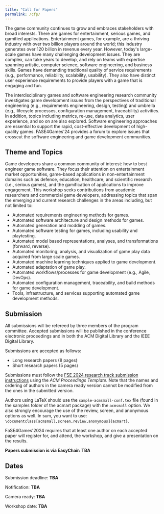 ```yaml
---
title: "Call for Papers"
permalink: /cfp/
---
```


The game community continues to grow and embraces stakeholders with broad interests. There are games for entertainment, serious games, and gamified applications. Entertainment games, for example, are a thriving industry with over two billion players around the world; this industry generates over 120 billion in revenue every year. However, today's large-scale games have many challenging development issues. They are complex, can take years to develop, and rely on teams with expertise spanning artistic, computer science, software engineering, and business skills. Games have demanding traditional quality of service requirements (e.g., performance, reliability, scalability, usability). They also have distinct user experience requirements to provide players with a game that is engaging and fun.

The interdisciplinary games and software engineering research community investigates game development issues from the perspectives of traditional engineering (e.g., requirements engineering, design, testing) and umbrella (e.g., lifecycle processes, configuration management, traceability) activities. In addition, topics including metrics, re-use, data analytics, user experience, and so on are also explored. Software engineering approaches are essential to support the rapid, cost-effective development of high-quality games. FASE4Games'24 provides a forum to explore issues that crosscut the software engineering and game development communities. 

## Theme and Topics

Game developers share a common community of interest: how to best engineer game software. They focus their attention on entertainment market opportunities, game-based applications in non-entertainment domains such as defence, education, healthcare, and scientific research (i.e., serious games), and the gamification of applications to improve engagement. This workshop seeks contributions from academic researchers and commercial game developers, addressing topics that span the emerging and current research challenges in the areas including, but not limited to:

* Automated requirements engineering methods for games.
* Automated software architecture and design methods for games.
* Automated generation and modding of games.
* Automated software testing for games, including usability and playtesting.
* Automated model based representations, analyses, and transformations (forward, reverse).
* Automated monitoring, analysis, and visualization of game play data acquired from large scale games.
* Automated machine learning techniques applied to game development.
* Automated adaptation of game play.
* Automated workflows/processes for game development (e.g., Agile, DevOps).
* Automated configuration management, traceability, and build methods for game development.
* Tools, infrastructure, and services supporting automated game development methods.

## Submission

All submissions will be refereed by three members of the program committee. Accepted submissions will be published in the conference electronic proceedings and in both the ACM Digital Library and the IEEE Digital Library.

Submissions are accepted as follows:
* Long research papers (8 pages)
* Short research papers (5 pages)

Submissions must follow the  [FSE 2024 research track submission instructions](https://2024.esec-fse.org/track/fse-2024-research-papers#how-to-submit) using the *ACM Proceedings Template*. Note that the names and ordering of authors in the camera ready version cannot be modified from the ones in the submitted version.

<!-- At the time of submission, each paper should have no more than 18 pages for all text and figures, plus 4 pages for references, using the following templates: Latex or Word (Mac) or Word (Windows).  -->

Authors using LaTeX should use the `sample-acmsmall-conf.tex` file (found in the samples folder of the acmart package) with the `acmsmall` option. We also strongly encourage the use of the review, screen, and anonymous options as well. In sum, you want to use: `\documentclass[acmsmall,screen,review,anonymous]{acmart}`. 

<!-- Papers may be submitted using numeric citations, but final versions of accepted papers must use the author-year format for citations. It is a single-column page layout. Submissions that do not comply with the above instructions will be desk rejected without review.  -->

FaSE4Games'2024 requires that at least one author on each accepted paper will register for, and attend, the workshop, and give a presentation on the results.

**Papers submission is via EasyChair: TBA**
 <!-- [https://easychair.org/my/conference?conf=ase4games2022.](https://easychair.org/my/conference?conf=ase4games2022)** -->

## Dates

Submission deadline: **TBA**

Notification: **TBA**

Camera ready: **TBA**

Workshop date: **TBA**